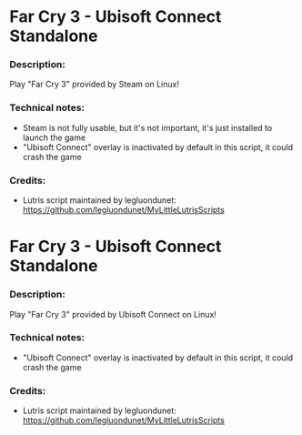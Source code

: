 # Far Cry 3 - Ubisoft Connect Standalone
### Description:
Play "Far Cry 3" provided by Steam on Linux!
### Technical notes:
- Steam is not fully usable, but it's not important, it's just installed to launch the game
- "Ubisoft Connect" overlay is inactivated by default in this script, it could crash the game
### Credits:
- Lutris script maintained by legluondunet: https://github.com/legluondunet/MyLittleLutrisScripts

# Far Cry 3 - Ubisoft Connect Standalone
### Description:
Play "Far Cry 3" provided by Ubisoft Connect on Linux!
### Technical notes:
- "Ubisoft Connect" overlay is inactivated by default in this script, it could crash the game
### Credits:
- Lutris script maintained by legluondunet: https://github.com/legluondunet/MyLittleLutrisScripts
